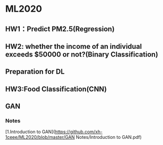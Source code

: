 # ML2020

## HW1：Predict PM2.5(Regression)
## HW2: whether the income of an individual exceeds $50000 or not?(Binary Classification)

## Preparation for DL

## HW3:Food Classification(CNN)

## GAN

### Notes

[1.Introduction to GAN](https://github.com/xh-1ceee/ML2020/blob/master/GAN Notes/Introduction to GAN.pdf)  


